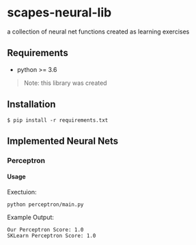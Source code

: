 # scapes-neural-lib
a collection of neural net functions created as learning exercises

## Requirements
- python >= 3.6

> Note: this library was created 

## Installation
```
$ pip install -r requirements.txt
```

## Implemented Neural Nets

### Perceptron

#### Usage
Exectuion: 
```
python perceptron/main.py
```

Example Output:
```
Our Perceptron Score: 1.0
SKLearn Perceptron Score: 1.0
```